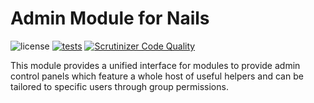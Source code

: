 # Admin Module for Nails

![license](https://img.shields.io/badge/license-MIT-green.svg)
[![tests](https://github.com/nails/module-admin/actions/workflows/build_and_test.yml/badge.svg )](https://github.com/nails/module-admin/actions)
[![Scrutinizer Code Quality](https://scrutinizer-ci.com/g/nails/module-admin/badges/quality-score.png)](https://scrutinizer-ci.com/g/nails/module-admin)


This module provides a unified interface for modules to provide admin control panels which feature a whole host of useful helpers and can be tailored to specific users through group permissions.
